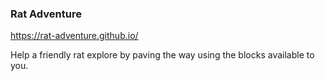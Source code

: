 ### Rat Adventure
https://rat-adventure.github.io/

Help a friendly rat explore by paving the way using the blocks available to you.
